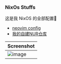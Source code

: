 ### NixOs Stuffs

这是我 NixOS 的全部配置🥺 

- [neovim config](home/alice/nvim/conf)
- [我的自建NUR仓库](https://github.com/msqtt/my-nur)
  
| Screenshot                                                                                      |
| ----------------------------------------------------------------------------------------------- |
| ![image](https://github.com/msqtt/nixos-config/assets/94043894/8920f53b-7162-48c5-970f-53494eac8c82) |
